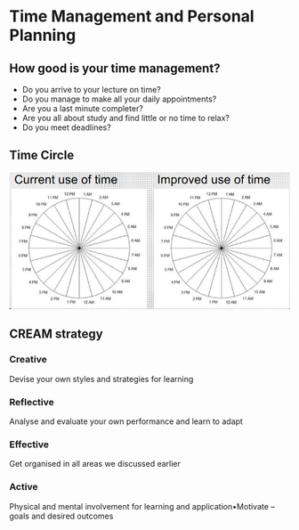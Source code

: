 # Time Management and Personal Planning

## How good is your time management?

* Do you arrive to your lecture on time?
* Do you manage to make all your daily appointments?
* Are you a last minute completer?
* Are you all about study and find little or no time to relax?
* Do you meet deadlines?

## Time Circle

![](../../../../../.gitbook/assets/image%20%289%29.png)

## CREAM strategy

### Creative

Devise your own styles and strategies for learning

### Reflective

Analyse and evaluate your own performance and learn to adapt

### Effective 

Get organised in all areas we discussed earlier

### Active 

Physical and mental involvement for learning and application•Motivate –goals and desired outcomes

